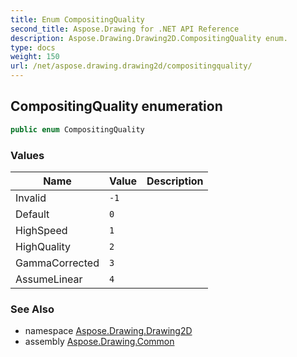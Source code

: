 ```yaml
---
title: Enum CompositingQuality
second_title: Aspose.Drawing for .NET API Reference
description: Aspose.Drawing.Drawing2D.CompositingQuality enum. 
type: docs
weight: 150
url: /net/aspose.drawing.drawing2d/compositingquality/
---
```

## CompositingQuality enumeration

```csharp
public enum CompositingQuality
```

### Values

| Name | Value | Description |
| --- | --- | --- |
| Invalid | `-1` |  |
| Default | `0` |  |
| HighSpeed | `1` |  |
| HighQuality | `2` |  |
| GammaCorrected | `3` |  |
| AssumeLinear | `4` |  |

### See Also

* namespace [Aspose.Drawing.Drawing2D](../../aspose.drawing.drawing2d/)
* assembly [Aspose.Drawing.Common](../../)


